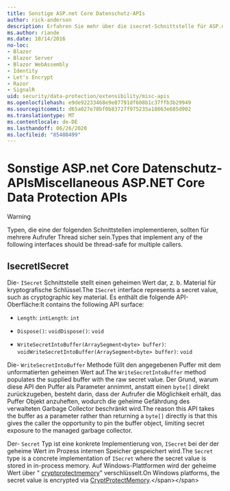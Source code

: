 ```yaml
---
title: Sonstige ASP.net Core Datenschutz-APIs
author: rick-anderson
description: Erfahren Sie mehr über die isecret-Schnittstelle für ASP.net Core Datenschutz.
ms.author: riande
ms.date: 10/14/2016
no-loc:
- Blazor
- Blazor Server
- Blazor WebAssembly
- Identity
- Let's Encrypt
- Razor
- SignalR
uid: security/data-protection/extensibility/misc-apis
ms.openlocfilehash: e9de92233468e9e07791df608b1c37ffb3b29949
ms.sourcegitcommit: d65a027e78bf0b83727f975235a18863e685d902
ms.translationtype: MT
ms.contentlocale: de-DE
ms.lasthandoff: 06/26/2020
ms.locfileid: "85408499"
---
```

# <a name="miscellaneous-aspnet-core-data-protection-apis"></a><span data-ttu-id="f6139-103">Sonstige ASP.net Core Datenschutz-APIs</span><span class="sxs-lookup"><span data-stu-id="f6139-103">Miscellaneous ASP.NET Core Data Protection APIs</span></span>

<a name="data-protection-extensibility-mics-apis"></a>

>[!WARNING]
> <span data-ttu-id="f6139-104">Typen, die eine der folgenden Schnittstellen implementieren, sollten für mehrere Aufrufer Thread sicher sein.</span><span class="sxs-lookup"><span data-stu-id="f6139-104">Types that implement any of the following interfaces should be thread-safe for multiple callers.</span></span>

## <a name="isecret"></a><span data-ttu-id="f6139-105">Isecret</span><span class="sxs-lookup"><span data-stu-id="f6139-105">ISecret</span></span>

<span data-ttu-id="f6139-106">Die- `ISecret` Schnittstelle stellt einen geheimen Wert dar, z. b. Material für kryptografische Schlüssel.</span><span class="sxs-lookup"><span data-stu-id="f6139-106">The `ISecret` interface represents a secret value, such as cryptographic key material.</span></span> <span data-ttu-id="f6139-107">Es enthält die folgende API-Oberfläche:</span><span class="sxs-lookup"><span data-stu-id="f6139-107">It contains the following API surface:</span></span>

* <span data-ttu-id="f6139-108">`Length`: `int`</span><span class="sxs-lookup"><span data-stu-id="f6139-108">`Length`: `int`</span></span>

* <span data-ttu-id="f6139-109">`Dispose()`: `void`</span><span class="sxs-lookup"><span data-stu-id="f6139-109">`Dispose()`: `void`</span></span>

* <span data-ttu-id="f6139-110">`WriteSecretIntoBuffer(ArraySegment<byte> buffer)`: `void`</span><span class="sxs-lookup"><span data-stu-id="f6139-110">`WriteSecretIntoBuffer(ArraySegment<byte> buffer)`: `void`</span></span>

<span data-ttu-id="f6139-111">Die- `WriteSecretIntoBuffer` Methode füllt den angegebenen Puffer mit dem unformatierten geheimen Wert auf.</span><span class="sxs-lookup"><span data-stu-id="f6139-111">The `WriteSecretIntoBuffer` method populates the supplied buffer with the raw secret value.</span></span> <span data-ttu-id="f6139-112">Der Grund, warum diese API den Puffer als Parameter annimmt, anstatt einen `byte[]` direkt zurückzugeben, besteht darin, dass der Aufrufer die Möglichkeit erhält, das Puffer Objekt anzuheften, wodurch die geheime Gefährdung des verwalteten Garbage Collector beschränkt wird.</span><span class="sxs-lookup"><span data-stu-id="f6139-112">The reason this API takes the buffer as a parameter rather than returning a `byte[]` directly is that this gives the caller the opportunity to pin the buffer object, limiting secret exposure to the managed garbage collector.</span></span>

<span data-ttu-id="f6139-113">Der- `Secret` Typ ist eine konkrete Implementierung von, `ISecret` bei der der geheime Wert im Prozess internen Speicher gespeichert wird.</span><span class="sxs-lookup"><span data-stu-id="f6139-113">The `Secret` type is a concrete implementation of `ISecret` where the secret value is stored in in-process memory.</span></span> <span data-ttu-id="f6139-114">Auf Windows-Plattformen wird der geheime Wert über " [cryptprotectmemory](https://msdn.microsoft.com/library/windows/desktop/aa380262(v=vs.85).aspx)" verschlüsselt.</span><span class="sxs-lookup"><span data-stu-id="f6139-114">On Windows platforms, the secret value is encrypted via [CryptProtectMemory](https://msdn.microsoft.com/library/windows/desktop/aa380262(v=vs.85).aspx).</span></span>
